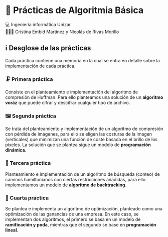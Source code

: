 # 🧮 Prácticas de Algoritmia Básica
💻 Ingeniería informática Unizar  
🧑🏻‍💻 Cristina Embid Martínez y Nicolás de Rivas Morillo
## ℹ️ Desglose de las prácticas
Cada práctica contiene una memoria en la cual se entra en detalle sobre la implementación de cada práctica.
### 🗜️ Primera práctica
Consiste en el planteamiento e implementación del algoritmo de compresión de Huffman. Para ello
planteamos una solución de un **algoritmo voráz** que puede cifrar y descifrar cualquier tipo de archivo.
### 🖼️ Segunda práctica
Se trata del planteamiento y implementación de un algoritmo de compresión con pérdida de imágenes,
para ello se eligen las costuras de la imagen (verticales) que minimizan una función de coste basada
en el brillo de los píxeles. La solución que se plantea sigue un modelo de **programación dinámica**.
### 👣 Tercera práctica
Planteamiento e implementación de un algoritmo de búsqueda (conteo) de caminos hamiltonianos con ciertas
restricciones añadidas, para ello implementamos un modelo de **algoritmo de backtracking**.
### 💸 Cuarta práctica
Se plantea e implementa un algoritmo de optimización, planteado como una optimización de las ganancias
de una empresa. En este caso, se implementan dos algoritmos, el primero se basa en un modelo de
**ramificación y poda**, mientras que el segundo se base en **programación lineal**.
